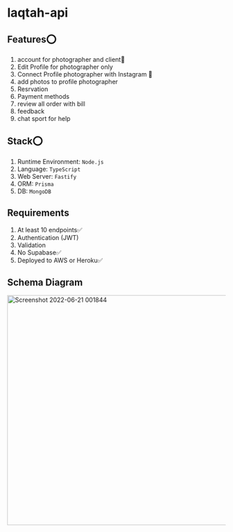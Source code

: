 # laqtah-api
## Features⭕
1. account for photographer and client🔵
2. Edit Profile for photographer only
3. Connect Profile photographer with Instagram 🌠
4. add photos to profile photographer
5. Resrvation
6. Payment methods
7. review all order with bill
8. feedback
9. chat sport for help
## Stack⭕
1. Runtime Environment: `Node.js`
2. Language: `TypeScript`
3. Web Server: `Fastify`
4. ORM: `Prisma`
5. DB: `MongoDB`

## Requirements
1. At least 10 endpoints✅
2. Authentication (JWT)
3. Validation
4. No Supabase✅
5. Deployed to AWS or Heroku✅

## Schema Diagram
<img width="529" alt="Screenshot 2022-06-21 001844" src="https://user-images.githubusercontent.com/102637669/175830575-9ffcdbfe-0ead-47a3-a483-4d69f004499e.png">

